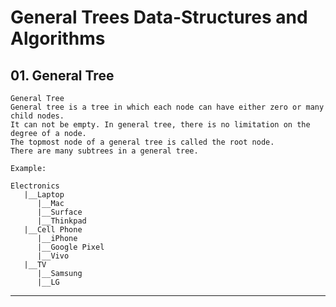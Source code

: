 # General Trees Data-Structures and Algorithms

## 01. General Tree

    General Tree
    General tree is a tree in which each node can have either zero or many child nodes.
    It can not be empty. In general tree, there is no limitation on the degree of a node.
    The topmost node of a general tree is called the root node.
    There are many subtrees in a general tree.

    Example:

    Electronics
       |__Laptop
          |__Mac
          |__Surface
          |__Thinkpad
       |__Cell Phone
          |__iPhone
          |__Google Pixel
          |__Vivo
       |__TV
          |__Samsung
          |__LG

---
